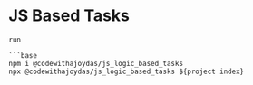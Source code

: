 # JS Based Tasks

```
run

```base
npm i @codewithajoydas/js_logic_based_tasks
npx @codewithajoydas/js_logic_based_tasks ${project index}
```